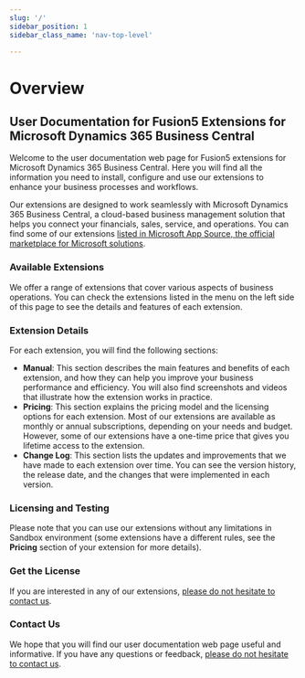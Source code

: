 ```yaml
---
slug: '/'
sidebar_position: 1
sidebar_class_name: 'nav-top-level'

---
```


# Overview

## User Documentation for Fusion5 Extensions for Microsoft Dynamics 365 Business Central

Welcome to the user documentation web page for Fusion5 extensions for Microsoft Dynamics 365 Business Central. Here you will find all the information you need to install, configure and use our extensions to enhance your business processes and workflows.

Our extensions are designed to work seamlessly with Microsoft Dynamics 365 Business Central, a cloud-based business management solution that helps you connect your financials, sales, service, and operations. You can find some of our extensions [listed in Microsoft App Source, the official marketplace for Microsoft solutions](https://appsource.microsoft.com/en-us/marketplace/apps?search=fusion5&page=1&product=dynamics-365-business-central).

### Available Extensions

We offer a range of extensions that cover various aspects of business operations. You can check the extensions listed in the menu on the left side of this page to see the details and features of each extension. 

### Extension Details

For each extension, you will find the following sections:

- **Manual**: This section describes the main features and benefits of each extension, and how they can help you improve your business performance and efficiency. You will also find screenshots and videos that illustrate how the extension works in practice.
- **Pricing**: This section explains the pricing model and the licensing options for each extension. Most of our extensions are available as monthly or annual subscriptions, depending on your needs and budget. However, some of our extensions have a one-time price that gives you lifetime access to the extension.
- **Change Log**: This section lists the updates and improvements that we have made to each extension over time. You can see the version history, the release date, and the changes that were implemented in each version.

### Licensing and Testing

Please note that you can use our extensions without any limitations in Sandbox environment (some extensions have a different rules, see the **Pricing** section of your extension for more details).

### Get the License

If you are interested in any of our extensions, [please do not hesitate to contact us](https://www.fusion5.co.nz/contact-us/).

### Contact Us

We hope that you will find our user documentation web page useful and informative. If you have any questions or feedback, [please do not hesitate to contact us](https://www.fusion5.co.nz/contact-us/).
